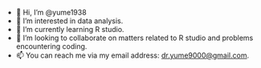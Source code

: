 - 👋 Hi, I’m @yume1938
- 👀 I’m interested in data analysis.
- 🌱 I’m currently learning R studio.
- 💞️ I’m looking to collaborate on matters related to R studio and problems encountering coding.
- 📫 You can reach me via my email address: dr.yume9000@gmail.com.
